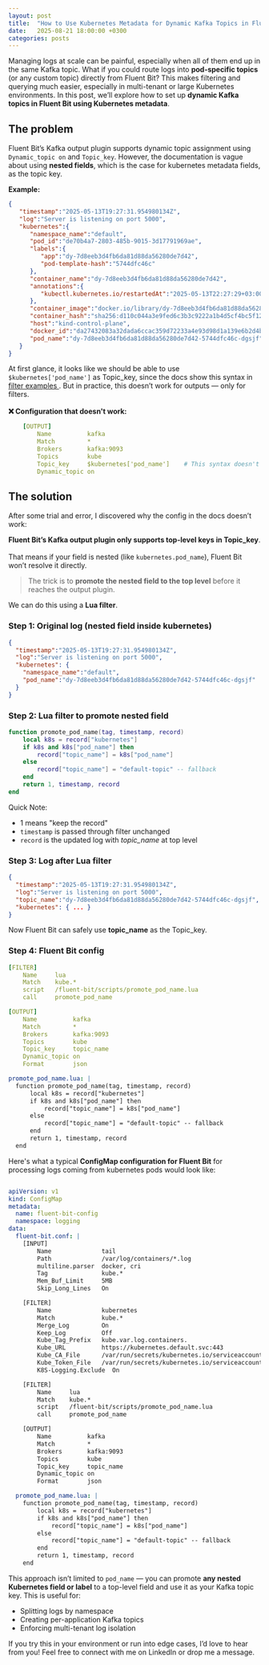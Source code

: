 ```yaml
---
layout: post
title:  "How to Use Kubernetes Metadata for Dynamic Kafka Topics in Fluent Bit"
date:   2025-08-21 18:00:00 +0300
categories: posts
---
```


Managing logs at scale can be painful, especially when all of them end up in the same Kafka topic. What if you could route logs into **pod-specific topics** (or any custom topic) directly from Fluent Bit? This makes filtering and querying much easier, especially in multi-tenant or large Kubernetes environments. In this post, we’ll explore how to set up **dynamic Kafka topics in Fluent Bit using Kubernetes metadata**.

## The problem
Fluent Bit’s Kafka output plugin supports dynamic topic assignment using `Dynamic_topic on` and `Topic_key`. However, the documentation is vague about using **nested fields**, which is the case for kubernetes metadata fields, as the topic key.

**Example:**
```json
{
   "timestamp":"2025-05-13T19:27:31.954980134Z",
   "log":"Server is listening on port 5000",
   "kubernetes":{
      "namespace_name":"default",
      "pod_id":"de70b4a7-2803-485b-9015-3d17791969ae",
      "labels":{
         "app":"dy-7d8eeb3d4fb6da81d88da56280de7d42",
         "pod-template-hash":"5744dfc46c"
      },
      "container_name":"dy-7d8eeb3d4fb6da81d88da56280de7d42",
      "annotations":{
         "kubectl.kubernetes.io/restartedAt":"2025-05-13T22:27:29+03:00"
      },
      "container_image":"docker.io/library/dy-7d8eeb3d4fb6da81d88da56280de7d42:latest",
      "container_hash":"sha256:d110c044a3e9fed6c3b3c9222a1b4d5cf4bc5f128a1d5f47980abee7ff98f745",
      "host":"kind-control-plane",
      "docker_id":"da27432083a32dada6ccac359d72233a4e93d98d1a139e6b2d4bee7d167c49cc",
      "pod_name":"dy-7d8eeb3d4fb6da81d88da56280de7d42-5744dfc46c-dgsjf"
   }
}
```

At first glance, it looks like we should be able to use `` $kubernetes['pod_name'] `` as Topic_key, since the docs show this syntax in [ filter examples ](https://docs.fluentbit.io/manual/data-pipeline/filters/grep#nested-fields-example). But in practice, this doesn’t work for outputs — only for filters.
<br> <br>
**❌ Configuration that doesn't work:**

```yml
    [OUTPUT]
        Name          kafka
        Match         *
        Brokers       kafka:9093
        Topics        kube
        Topic_key     $kubernetes['pod_name']    # This syntax doesn't work
        Dynamic_topic on
```

## The solution
After some trial and error, I discovered why the config in the docs doesn’t work:

**Fluent Bit’s Kafka output plugin only supports top-level keys in Topic_key**.
<br>
<br>
That means if your field is nested (like `kubernetes.pod_name`), Fluent Bit won’t resolve it directly.

> The trick is to **promote the nested field to the top level** before it reaches the output plugin.

We can do this using a **Lua filter**.

### Step 1: Original log (nested field inside kubernetes)
```json
{
  "timestamp":"2025-05-13T19:27:31.954980134Z",
  "log":"Server is listening on port 5000",
  "kubernetes": {
    "namespace_name":"default",
    "pod_name":"dy-7d8eeb3d4fb6da81d88da56280de7d42-5744dfc46c-dgsjf"
  }
}
```

### Step 2: Lua filter to promote nested field
```lua
function promote_pod_name(tag, timestamp, record)
    local k8s = record["kubernetes"]
    if k8s and k8s["pod_name"] then
        record["topic_name"] = k8s["pod_name"]
    else
        record["topic_name"] = "default-topic" -- fallback
    end
    return 1, timestamp, record
end
```
Quick Note:
- 1 means "keep the record"
- `timestamp` is passed through filter unchanged
- `record` is the updated log with _topic_name_ at top level

### Step 3: Log after Lua filter

```json
{
  "timestamp":"2025-05-13T19:27:31.954980134Z",
  "log":"Server is listening on port 5000",
  "topic_name":"dy-7d8eeb3d4fb6da81d88da56280de7d42-5744dfc46c-dgsjf",
  "kubernetes": { ... }
}
```

Now Fluent Bit can safely use **topic_name** as the Topic_key.

### Step 4: Fluent Bit config

```yml
[FILTER]
    Name     lua
    Match    kube.*
    script   /fluent-bit/scripts/promote_pod_name.lua
    call     promote_pod_name

[OUTPUT]
    Name          kafka
    Match         *
    Brokers       kafka:9093
    Topics        kube
    Topic_key     topic_name
    Dynamic_topic on
    Format        json

promote_pod_name.lua: |
  function promote_pod_name(tag, timestamp, record)
      local k8s = record["kubernetes"]
      if k8s and k8s["pod_name"] then
          record["topic_name"] = k8s["pod_name"]
      else
          record["topic_name"] = "default-topic" -- fallback
      end
      return 1, timestamp, record
  end

```

Here's what a typical **ConfigMap configuration for Fluent Bit** for processing logs coming from kubernetes pods would look like:
```yml

apiVersion: v1
kind: ConfigMap
metadata:
  name: fluent-bit-config
  namespace: logging
data:
  fluent-bit.conf: |
    [INPUT]
        Name              tail
        Path              /var/log/containers/*.log
        multiline.parser  docker, cri
        Tag               kube.*
        Mem_Buf_Limit     5MB
        Skip_Long_Lines   On

    [FILTER]
        Name              kubernetes
        Match             kube.*
        Merge_Log         On
        Keep_Log          Off
        Kube_Tag_Prefix   kube.var.log.containers.
        Kube_URL          https://kubernetes.default.svc:443
        Kube_CA_File      /var/run/secrets/kubernetes.io/serviceaccount/ca.crt
        Kube_Token_File   /var/run/secrets/kubernetes.io/serviceaccount/token
        K8S-Logging.Exclude  On

    [FILTER]
        Name     lua
        Match    kube.*
        script   /fluent-bit/scripts/promote_pod_name.lua
        call     promote_pod_name

    [OUTPUT]
        Name          kafka
        Match         *
        Brokers       kafka:9093
        Topics        kube
        Topic_key     topic_name
        Dynamic_topic on
        Format        json

  promote_pod_name.lua: |
    function promote_pod_name(tag, timestamp, record)
        local k8s = record["kubernetes"]
        if k8s and k8s["pod_name"] then
            record["topic_name"] = k8s["pod_name"]
        else
            record["topic_name"] = "default-topic" -- fallback
        end
        return 1, timestamp, record
    end
```

This approach isn’t limited to `pod_name` — you can promote **any nested Kubernetes field or label** to a top-level field and use it as your Kafka topic key. This is useful for:
-	Splitting logs by namespace
-	Creating per-application Kafka topics
-	Enforcing multi-tenant log isolation
 
If you try this in your environment or run into edge cases, I’d love to hear from you! Feel free to connect with me on LinkedIn or drop me a message.
